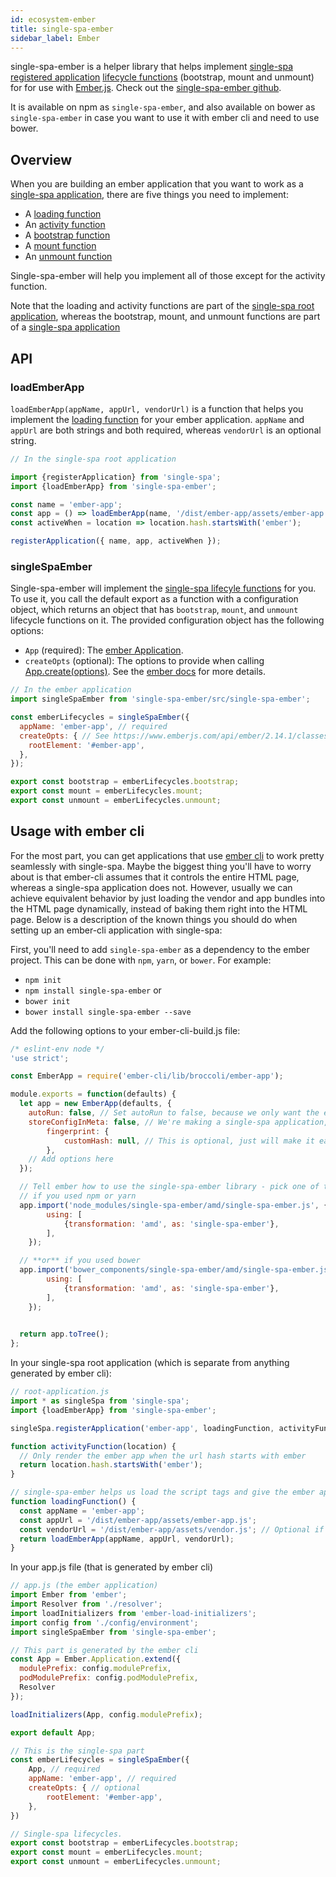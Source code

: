 ```yaml
---
id: ecosystem-ember
title: single-spa-ember
sidebar_label: Ember
---
```


single-spa-ember is a helper library that helps implement [single-spa registered application](configuration#registering-applications) [lifecycle functions](building-applications.md#registered-application-lifecycle) (bootstrap, mount and unmount) for for use with [Ember.js](https://www.emberjs.com/). Check out the [single-spa-ember github](https://github.com/single-spa/single-spa-ember).

It is available on npm as `single-spa-ember`, and also available on bower as `single-spa-ember` in case you want to use it with ember cli and need to use bower.

## Overview
When you are building an ember application that you want to work as a [single-spa application](https://github.com/single-spa/single-spa/blob/master/docs/applications.md#registered-applications), there are five things you need to implement:

- A [loading function](https://github.com/single-spa/single-spa/blob/master/docs/root-application.md#loading-function)
- An [activity function](https://github.com/single-spa/single-spa/blob/master/docs/root-application.md#activity-function)
- A [bootstrap function](https://github.com/single-spa/single-spa/blob/master/docs/applications.md#bootstrap)
- A [mount function](https://github.com/single-spa/single-spa/blob/master/docs/applications.md#mount)
- An [unmount function](https://github.com/single-spa/single-spa/blob/master/docs/applications.md#unmount)

Single-spa-ember will help you implement all of those except for the activity function.

Note that the loading and activity functions are part of the [single-spa root application](https://github.com/single-spa/single-spa/blob/master/docs/root-application.md), whereas the bootstrap, mount, and unmount functions are part of a [single-spa application](https://github.com/single-spa/single-spa/blob/master/docs/applications.md)

## API

### loadEmberApp
`loadEmberApp(appName, appUrl, vendorUrl)` is a function that helps you implement the [loading function](https://github.com/single-spa/single-spa/blob/master/docs/root-application.md#loading-function) for your ember application.
`appName` and `appUrl` are both strings and both required, whereas `vendorUrl` is an optional string.

```js
// In the single-spa root application

import {registerApplication} from 'single-spa';
import {loadEmberApp} from 'single-spa-ember';

const name = 'ember-app';
const app = () => loadEmberApp(name, '/dist/ember-app/assets/ember-app.js', '/dist/ember-app/assets/vendor.js');
const activeWhen = location => location.hash.startsWith('ember');

registerApplication({ name, app, activeWhen });
```

### singleSpaEmber
Single-spa-ember will implement the [single-spa lifecyle functions](https://github.com/single-spa/single-spa/blob/master/docs/applications.md#application-lifecycle) for you. To use it, you call the default export as a function with a configuration object, which returns an object that has `bootstrap`, `mount`, and `unmount` lifecycle functions on it. The provided configuration object has the following options:

  - `App` (required): The [ember Application](https://www.emberjs.com/api/ember/2.14.1/classes/Ember.Application).
  - `createOpts` (optional): The options to provide when calling [App.create(options)](https://www.emberjs.com/api/ember/2.14.1/classes/Ember.Application). See the [ember docs](https://www.emberjs.com/api/ember/2.14.1/classes/Ember.Application) for more details.

```js
// In the ember application
import singleSpaEmber from 'single-spa-ember/src/single-spa-ember';

const emberLifecycles = singleSpaEmber({
  appName: 'ember-app', // required
  createOpts: { // See https://www.emberjs.com/api/ember/2.14.1/classes/Ember.Application
    rootElement: '#ember-app',
  },
});

export const bootstrap = emberLifecycles.bootstrap;
export const mount = emberLifecycles.mount;
export const unmount = emberLifecycles.unmount;
```

## Usage with ember cli
For the most part, you can get applications that use [ember cli](https://ember-cli.com/) to work pretty seamlessly with single-spa. Maybe the biggest thing you'll have to worry about is that ember-cli assumes that it controls the entire HTML page, whereas a single-spa application does not. However, usually we can achieve equivalent behavior by just loading the vendor and app bundles into the HTML page dynamically, instead of baking them right into the HTML page. Below is a description of the known things you should do when setting up an ember-cli application with single-spa:

First, you'll need to add `single-spa-ember` as a dependency to the ember project. This can be done with `npm`, `yarn`, or `bower`. For example:

- `npm init`
- `npm install single-spa-ember`
or
- `bower init`
- `bower install single-spa-ember --save`

Add the following options to your ember-cli-build.js file:
```js
/* eslint-env node */
'use strict';

const EmberApp = require('ember-cli/lib/broccoli/ember-app');

module.exports = function(defaults) {
  let app = new EmberApp(defaults, {
    autoRun: false, // Set autoRun to false, because we only want the ember app to render to the DOM when single-spa tells it to.
    storeConfigInMeta: false, // We're making a single-spa application, which doesn't exclusively own the HTML file. So we don't want to have to have a `<meta>` tag for the ember environment to be initialized.
		fingerprint: {
			customHash: null, // This is optional, just will make it easier for you to have the same url every time you do an ember build.
		},
    // Add options here
  });

  // Tell ember how to use the single-spa-ember library - pick one of the following
  // if you used npm or yarn
  app.import('node_modules/single-spa-ember/amd/single-spa-ember.js', {
		using: [
			{transformation: 'amd', as: 'single-spa-ember'},
		],
	});

  // **or** if you used bower
  app.import('bower_components/single-spa-ember/amd/single-spa-ember.js', {
		using: [
			{transformation: 'amd', as: 'single-spa-ember'},
		],
	});
  

  return app.toTree();
};
```

In your single-spa root application (which is separate from anything generated by ember cli):

```js
// root-application.js
import * as singleSpa from 'single-spa';
import {loadEmberApp} from 'single-spa-ember';

singleSpa.registerApplication('ember-app', loadingFunction, activityFunction);

function activityFunction(location) {
  // Only render the ember app when the url hash starts with ember
  return location.hash.startsWith('ember');
}

// single-spa-ember helps us load the script tags and give the ember app module to single-spa.
function loadingFunction() {
  const appName = 'ember-app';
  const appUrl = '/dist/ember-app/assets/ember-app.js';
  const vendorUrl = '/dist/ember-app/assets/vendor.js'; // Optional if you have one vendor bundle used for many different ember apps
  return loadEmberApp(appName, appUrl, vendorUrl);
}
```

In your app.js file (that is generated by ember cli)

```js
// app.js (the ember application)
import Ember from 'ember';
import Resolver from './resolver';
import loadInitializers from 'ember-load-initializers';
import config from './config/environment';
import singleSpaEmber from 'single-spa-ember';

// This part is generated by the ember cli
const App = Ember.Application.extend({
  modulePrefix: config.modulePrefix,
  podModulePrefix: config.podModulePrefix,
  Resolver
});

loadInitializers(App, config.modulePrefix);

export default App;

// This is the single-spa part
const emberLifecycles = singleSpaEmber({
	App, // required
	appName: 'ember-app', // required
	createOpts: { // optional
		rootElement: '#ember-app',
	},
})

// Single-spa lifecycles.
export const bootstrap = emberLifecycles.bootstrap;
export const mount = emberLifecycles.mount;
export const unmount = emberLifecycles.unmount;
```
